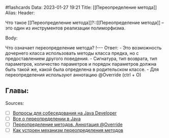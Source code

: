 #flashcards
Data: 2023-01-27 19:21
Title: [[Переопределение метода]]
Alias:
Header:

Что такое [[Переопределение метода]]?::[[Переопределение метода]] – это один из инструментов реализации полиморфизма.



Body:


Что означает переопределение метода?
!---
Ответ:
	- Это возможность дочернего класса использовать методы класса предка, но с предоставлением другого поведения. 
	- Сигнатура, тип возврата, тип параметров, количество параметров и порядок параметров должна быть такой же, какой была определена в родительском классе.
	- Для переопределения используют аннотацию @Override (ctrl + O)






Главы:
-


Sources:
- [ ] [Вопросы для собеседования на Java Developer](https://github.com/enhorse/java-interview/blob/master/README.md#%D0%9E%D0%9E%D0%9F)
- [ ] [Все о переопределении в Java](https://habr.com/ru/company/otus/blog/347900/)
- [ ] [Переопределение методов. Аннотация @Override](https://ru.hexlet.io/courses/java_101/lessons/override_in_java/theory_unit)
- [ ] [Как устроен механизм переопределения методов](https://javarush.com/groups/posts/1975-kak-ustroen-mekhanizm-pereopredelenija-metodov-)
